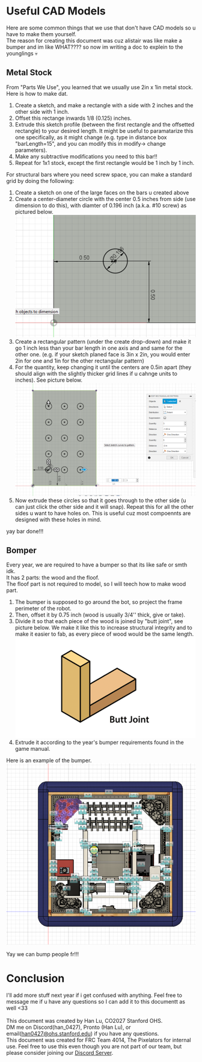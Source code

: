 # Useful CAD Models

Here are some common things that we use that don't have CAD models so u have to make them yourself. <br>
The reason for creating this document was cuz alistair was like make a bumper and im like WHAT???? so now im writing a doc to explein to the younglings :skull: <br>

## Metal Stock

From "Parts We Use", you learned that we usually use 2in x 1in metal stock. Here is how to make dat. <br>
1. Create a sketch, and make a rectangle with a side with 2 inches and the other side with 1 inch. 
2. Offset this rectange inwards 1/8 (0.125) inches. 
3. Extrude this sketch profile (between the first rectangle and the offsetted rectangle) to your desired length. It might be useful to paramatarize this one specifically, as it might change (e.g. type in distance box "barLength=15", and you can modify this in modify-> change parameters). 
4. Make any subtractive modifications you need to this bar!! 
5. Repeat for 1x1 stock, except the first rectangle would be 1 inch by 1 inch. 

For structural bars where you need screw space, you can make a standard grid by doing the following: 
1. Create a sketch on one of the large faces on the bars u created above
2. Create a center-diameter circle with the center 0.5 inches from side (use dimension to do this), with diamter of 0.196 inch (a.k.a. #10 screw) as pictured below. 
![pictureofhole](/docs/design/pics/hole.png)
3. Create a rectangular pattern (under the create drop-down) and make it go 1 inch less than your bar length in one axis and and same for the other one. (e.g. if your sketch planed face is 3in x 2in, you would enter 2in for one and 1in for the other rectangular pattern)
4. For the quantity, keep changing it until the centers are 0.5in apart (they should align with the slightly thicker grid lines if u cahnge units to inches). See picture below. 
![anotherpictureofhole](/docs/design/pics/hole2.png)
5. Now extrude these circles so that it goes through to the other side (u can just click the other side and it will snap). Repeat this for all the other sides u want to have holes on. This is useful cuz most compoennts are designed with these holes in mind. 

yay bar done!!!

## Bomper

Every year, we are required to have a bumper so that its like safe or smth idk. <br>
It has 2 parts: the wood and the floof. <br>
The floof part is not required to model, so I will teech how to make wood part. 
1. The bumper is supposed to go around the bot, so project the frame perimeter of the robot. 
2. Then, offset it by 0.75 inch (wood is usually 3/4'' thick, give or take). 
3. Divide it so that each piece of the wood is joined by "butt joint", see picture below. We make it like this to increase structural integrity and to make it easier to fab, as every piece of wood would be the same length. 
![buttjoint](/docs/design/pics/butt%20joint.png)
4. Extrude it according to the year's bumper requirements found in the game manual. 

Here is an example of the bumper. <br>
    ![bumperexample](/docs/design/pics/bumperexample.png)

Yay we can bump people fr!!!

# Conclusion

I'll add more stuff next year if i get confused with anything. Feel free to message me if u have any questions so I can add it to this documentt as well <33 <br>
<br>
This document was created by Han Lu, CO2027 Stanford OHS. <br>
DM me on Discord(han_0427), Pronto (Han Lu), or email(han0427@ohs.stanford.edu) if you have any questions. <br>
This document was created for FRC Team 4014, The Pixelators for internal use. Feel free to use this even though you are not part of our team, but please consider joining our [Discord Server](https://discord.gg/VbhaTrXZ9Q). <br>
